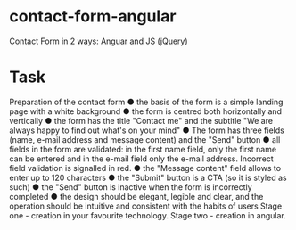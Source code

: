 # contact-form-angular
Contact Form in 2 ways: Anguar and JS (jQuery)

# Task
Preparation of the contact form
● the basis of the form is a simple landing page with a white background
● the form is centred both horizontally and vertically
● the form has the title "Contact me" and the subtitle "We are always happy to find out
what's on your mind"
● The form has three fields (name, e-mail address and message content) and the "Send"
button
● all fields in the form are validated: in the first name field, only the first name can be
entered and in the e-mail field only the e-mail address. Incorrect field validation is
signalled in red.
● the "Message content" field allows to enter up to 120 characters
● the "Submit" button is a CTA (so it is styled as such)
● the "Send" button is inactive when the form is incorrectly completed
● the design should be elegant, legible and clear, and the operation should be intuitive and
consistent with the habits of users
Stage one - creation in your favourite technology.
Stage two - creation in angular.
